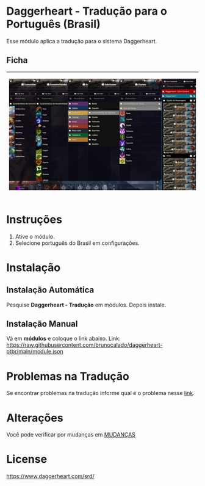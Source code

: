 # Daggerheart - Tradução para o Português (Brasil)
Esse módulo aplica a tradução para o sistema Daggerheart.

## Ficha
<table>
<thead>
  <tr>
    <th>
      <p align="center">
        <img width="800" src="docs/preview.webp">
      </p>
    </th>
  </tr>
</thead>
</table> 

# Instruções
1. Ative o módulo.
2. Selecione português do Brasil em configurações.

# Instalação

## Instalação Automática
Pesquise **Daggerheart - Tradução** em módulos. Depois instale.

## Instalação Manual
Vá em **módulos** e coloque o link abaixo. 
Link: https://raw.githubusercontent.com/brunocalado/daggerheart-ptbr/main/module.json

# Problemas na Tradução
Se encontrar problemas na tradução informe qual é o problema nesse [link](https://github.com/brunocalado/daggerheart-ptbr/issues).

# Alterações
Você pode verificar por mudanças em [MUDANÇAS](CHANGELOG.md)

# License
https://www.daggerheart.com/srd/